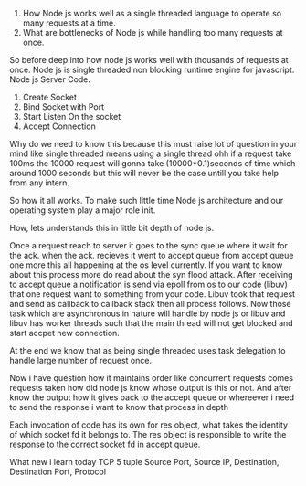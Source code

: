 1. How Node js works well as a single threaded language to operate so many requests at a time.
2. What are bottlenecks of Node js while handling too many requests at once.


So before deep into how node js works well with thousands of requests at once.
Node js is single threaded non blocking runtime engine for javascript.
Node js Server Code. 
1. Create Socket 
2. Bind Socket with Port 
3. Start Listen On the socket 
4. Accept Connection


Why do we need to know this because this must raise lot of question in your mind like single threaded means using a single thread ohh if a request take 100ms the 10000 request will gonna take (10000*0.1)seconds of time 
which around 1000 seconds but this will never be the case untill you take help from any intern. 

So how it all works. To make such little time Node js architecture and our operating system play a major role init.

How, lets understands this in little bit depth of node js.

Once a request reach to server it goes to the sync queue where it wait for the ack. when the ack. recieves it went to accept queue from accept queue one more this all happening at the os level currently. If you want to know about this process more do read about the syn flood attack.
After receiving to accept queue a notification is send via epoll from os to our code (libuv) that one request want to something from your code. Libuv took that request and send as callback to callback stack then all process follows. Now those task which are asynchronous in nature will handle by node js or libuv and libuv has worker threads such that the main thread will not get blocked and start accpet new connection.

At the end we know that as being single threaded uses task delegation to handle large number of request once.

Now i have question how it maintains order like concurrent requests comes requests taken how did node js know whose output is this or not.
And after know the output how it gives back to the accept queue or whereever i need to send the response i want to know that process in depth

Each invocation of code has its own for res object, what takes the identity of which socket fd it belongs to.
The res object is responsible to write the response to the correct socket fd in accept queue.


What new i learn today 
TCP 5 tuple 
Source Port, Source IP, Destination, Destination Port, Protocol

